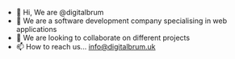 - 👋 Hi, We are @digitalbrum
- 👀 We are a software development company specialising in web applications
- 💞️ We are looking to collaborate on different projects
- 📫 How to reach us... info@digitalbrum.uk

<!---
digitalbrum/digitalbrum is a ✨ special ✨ repository because its `README.md` (this file) appears on your GitHub profile.
You can click the Preview link to take a look at your changes.
--->

